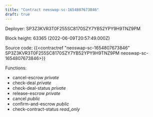 ```yaml
---
title: "Contract neoswap-sc-1654807673846"
draft: true
---
```

Deployer: SP3Z3KVR3T0F255SC8170SZY7YB52YPY9H9TNZ9PM


 



Block height: 63365 (2022-06-09T20:57:49.000Z)

Source code: {{<contractref "neoswap-sc-1654807673846" SP3Z3KVR3T0F255SC8170SZY7YB52YPY9H9TNZ9PM neoswap-sc-1654807673846>}}

Functions:

* cancel-escrow _private_
* check-deal _private_
* check-deal-status _private_
* release-escrow _private_
* cancel _public_
* confirm-and-escrow _public_
* check-contract-status _read_only_

